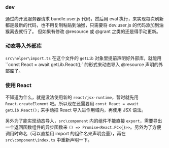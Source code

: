 ### dev

通过向开发服务器请求 bundle.user.js 代码，然后用 eval 执行，来实现每次刷新都是最新的代码，也不用复制粘贴到油猴，只需要将 dev.user.js 的代码添加到油猴离去就行了。
但如果有修改 @resource 或 @grant 之类的还是得手动更新。

### 动态导入外部库

`src\helper\import.ts` 在这个文件的 `getLib` 对象里提前声明好外部库，就能用 ``const React = await getLib.React();` 的形式来动态导入 @resource 声明的外部库了。

### 使用 React

不知道为什么，就是没法使用新的 `react/jsx-runtime`，暂时就先用 `React.createElement` 吧。所以现在还需要用 `const React = await getLib.React();` 来手动把 React 导入进作用域内，再使用 JSX 语法。

另外为了能实现动态导入，`src\component` 内的组件不能直接 `export`，需要导出一个返回函数组件的异步函数来 `() => Promise<React.FC<{}>>`。另外为了方便调用时命名（可以直接用 import 的组件名来声明变量），再在 `src\component\index.ts` 中重新声明一下。

